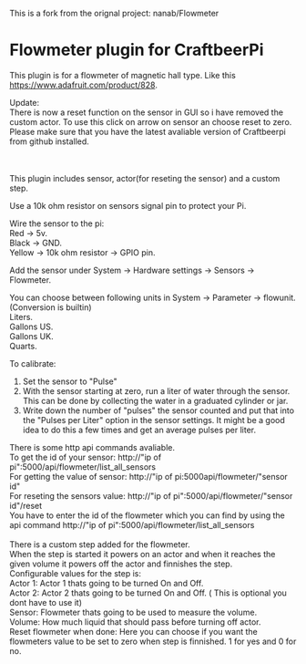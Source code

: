 This is a fork from the orignal project: nanab/Flowmeter


# Flowmeter plugin for CraftbeerPi

This plugin is for a flowmeter of magnetic hall type. Like this https://www.adafruit.com/product/828.
<br>

Update: 
<br>
There is now a reset function on the sensor in GUI so i have removed the custom actor. To use this click on arrow on sensor an choose reset to zero.
<br>
Please make sure that you have the latest avaliable version of Craftbeerpi from github installed.

<br>
<br>
This plugin includes sensor, actor(for reseting the sensor) and a custom step.

Use a 10k ohm resistor on sensors signal pin to protect your Pi.

Wire the sensor to the pi:
<br>
Red -> 5v.
<br>
Black -> GND.
<br>
Yellow -> 10k ohm resistor -> GPIO pin.

Add the sensor under System -> Hardware settings -> Sensors -> Flowmeter.

You can choose between following units in System -> Parameter -> flowunit. (Conversion is builtin)
<br>
Liters.
<br>
Gallons US.
<br>
Gallons UK.
<br>
Quarts.
<br>

To calibrate:
1. Set the sensor to "Pulse"
2. With the sensor starting at zero, run a liter of water through the sensor. This can be done by collecting the water in a graduated cylinder or jar.
3. Write down the number of "pulses" the sensor counted and put that into the "Pulses per Liter" option in the sensor settings.
It might be a good idea to do this a few times and get an average pulses per liter. 

There is some http api commands avaliable.
<br>
To get the id of your sensor: http://"ip of pi":5000/api/flowmeter/list_all_sensors
<br>
For getting the value of sensor: http://"ip of pi:5000api/flowmeter/"sensor id"
<br>
For reseting the sensors value: http://"ip of pi":5000/api/flowmeter/"sensor id"/reset
<br>
You have to enter the id of the flowmeter which you can find by using the api command http://"ip of pi":5000/api/flowmeter/list_all_sensors
<br>
<br>
There is a custom step added for the flowmeter.
<br>
When the step is started it powers on an actor and when it reaches the given volume it powers off the actor and finnishes the step.
<br>
Configurable values for the step is:
<br>
Actor 1: Actor 1 thats going to be turned On and Off.
<br>
Actor 2: Actor 2 thats going to be turned On and Off. ( This is optional you dont have to use it)
<br>
Sensor: Flowmeter thats going to be used to measure the volume.
<br>
Volume: How much liquid that should pass before turning off actor. 
<br>
Reset flowmeter when done: Here you can choose if you want the flowmeters value to be set to zero when step is finnished. 1 for yes and 0 for no.
